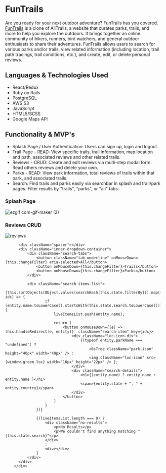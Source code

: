 # FunTrails

Are you ready for your next outdoor adventure? FunTrails has you covered. [FunTrails](https://fun-trails.herokuapp.com/) is a clone of AllTrails, a website that curates parks, trails, and more to help you explore the outdoors. It brings together an online community of hikers, runners, bird watchers, and general outdoor enthusiasts to share their adventures. FunTrails allows users to search for various parks and/or trails, view related information (including location, trail path tracings, trail conditions, etc.), and create, edit, or delete personal reviews. 

## Languages & Technologies Used
  * React/Redux
  * Ruby on Rails
  * PostgreSQL
  * AWS S3
  * JavaScript
  * HTML5/SCSS
  * Google Maps API

## Functionality & MVP's
  * Splash Page / User Authentication: Users can sign up, login and logout.
  * Trail Page - READ: View specific trails, trail information, map location and path, associated reviews and other related trails.
  * Reviews - CRUD: Create and edit reviews via multi-step modal form. Read others reviews and delete your own.
  * Parks - READ: View park information, total reviews of trails within that park, and associated trails. 
  * Search: Find trails and parks easily via searchbar in splash and trail/park pages. Filter results by "trails", "parks", or "all" tabs.

### Splash Page
![ezgif com-gif-maker (2)](https://user-images.githubusercontent.com/40174573/173404436-1876e1a9-2164-4dfc-b3b6-268e9038cb70.gif)

### Reviews CRUD
![reviews](https://user-images.githubusercontent.com/40174573/173405520-3902e991-b569-4080-8911-87b7d6a44b9c.gif)
``` <div className={this.state.hidden === true ? "hidden search-dropdown-container" : "search-dropdown-container"}>
      <div className="spacer"></div>
      <div className="inner-dropdown-container">
          <div className="search-tabs">
              <button className="tab-underline" onMouseDown={this.changeFilter} aria-selected>All</button>
              <button onMouseDown={this.changeFilter}>Trails</button>
              <button onMouseDown={this.changeFilter}>Parks</button>
          </div>

          <div className="search-items-list">
              {this.sortObjects(Object.values(searchHash[this.state.filterBy])).map((entity, idx) => {
                  if (entity.name.toLowerCase().startsWith(this.state.search.toLowerCase())) {
                      liveItemsList.push(entity.name);

                      return (
                          <button onMouseDown={(e) => this.handleRedirect(e, entity)}  className="search-item" key={idx}>
                              <div className="loc-icon-div">
                                  {(typeof entity.parkName === "undefined") ? 
                                      <BsTree className="park-icon" height="40px" width="40px" /> : 
                                      <img className="loc-icon" src={window.green_loc} width="16px" height="22px" /> };
                              </div>
                              <div className="search-details">
                                  <h1>{(entity.name) ? entity.name : entity.name }</h1>
                                  <span>{entity.state + ", " + entity.country}</span>
                              </div>
                          </button>
                      )
                  } 
              })}

              {(liveItemsList.length === 0) ? 
                  <div className="no-results">
                      <p>No Results</p>
                      <p>We couldn't find anything matching "{this.state.search}"</p>
                  </div>
                  :
                  <div></div>
              }
          </div>
      </div>
    </div>
```
